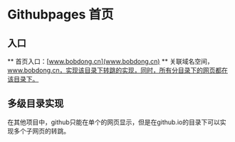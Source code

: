 # Githubpages 首页

## 入口
**  首页入口：[www.bobdong.cn](www.bobdong.cn)  **
关联域名空间，www.bobdong.cn，实现该目录下转跳的实现，同时，所有分目录下的网页都在该目录下。

## 多级目录实现
在其他项目中，github只能在单个的网页显示，但是在github.io的目录下可以实现多个子网页的转跳。

